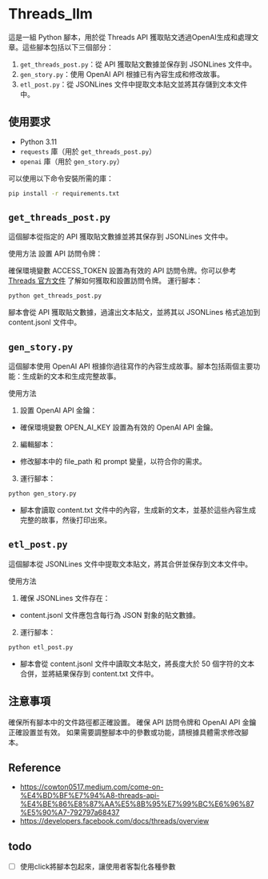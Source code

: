 # Threads_llm


這是一組 Python 腳本，用於從 Threads API 獲取貼文透過OpenAI生成和處理文章。這些腳本包括以下三個部分：

1. `get_threads_post.py`：從 API 獲取貼文數據並保存到 JSONLines 文件中。
2. `gen_story.py`：使用 OpenAI API 根據已有內容生成和修改故事。
3. `etl_post.py`：從 JSONLines 文件中提取文本貼文並將其存儲到文本文件中。

## 使用要求

- Python 3.11
- `requests` 庫（用於 `get_threads_post.py`）
- `openai` 庫（用於 `gen_story.py`）

可以使用以下命令安裝所需的庫：

```bash
pip install -r requirements.txt
```

## `get_threads_post.py`
這個腳本從指定的 API 獲取貼文數據並將其保存到 JSONLines 文件中。

使用方法
設置 API 訪問令牌：

確保環境變數 ACCESS_TOKEN 設置為有效的 API 訪問令牌。你可以參考 [Threads 官方文件](https://developers.facebook.com/docs/threads/overview) 了解如何獲取和設置訪問令牌。
運行腳本：

```bash
python get_threads_post.py
```
腳本會從 API 獲取貼文數據，過濾出文本貼文，並將其以 JSONLines 格式追加到 content.jsonl 文件中。
## `gen_story.py`
這個腳本使用 OpenAI API 根據你過往寫作的內容生成故事。腳本包括兩個主要功能：生成新的文本和生成完整故事。

使用方法
1. 設置 OpenAI API 金鑰：

- 確保環境變數 OPEN_AI_KEY 設置為有效的 OpenAI API 金鑰。
2. 編輯腳本：

- 修改腳本中的 file_path 和 prompt 變量，以符合你的需求。
3. 運行腳本：

```bash
python gen_story.py
```
- 腳本會讀取 content.txt 文件中的內容，生成新的文本，並基於這些內容生成完整的故事，然後打印出來。
  
## `etl_post.py`
這個腳本從 JSONLines 文件中提取文本貼文，將其合併並保存到文本文件中。

使用方法
1. 確保 JSONLines 文件存在：

- content.jsonl 文件應包含每行為 JSON 對象的貼文數據。
2. 運行腳本：

```bash
python etl_post.py
```
- 腳本會從 content.jsonl 文件中讀取文本貼文，將長度大於 50 個字符的文本合併，並將結果保存到 content.txt 文件中。
## 注意事項
確保所有腳本中的文件路徑都正確設置。
確保 API 訪問令牌和 OpenAI API 金鑰正確設置並有效。
如果需要調整腳本中的參數或功能，請根據具體需求修改腳本。


## Reference
- https://cowton0517.medium.com/come-on-%E4%BD%BF%E7%94%A8-threads-api-%E4%BE%86%E8%87%AA%E5%8B%95%E7%99%BC%E6%96%87%E5%90%A7-792797a68437
- https://developers.facebook.com/docs/threads/overview



## todo
- [ ] 使用click將腳本包起來，讓使用者客製化各種參數
